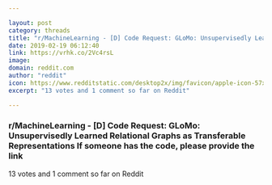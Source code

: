 ```yaml
---

layout: post
category: threads
title: "r/MachineLearning - [D] Code Request: GLoMo: Unsupervisedly Learned Relational Graphs as Transferable Representations If someone has the code, please provide the link"
date: 2019-02-19 06:12:40
link: https://vrhk.co/2Vc4rsL
image: 
domain: reddit.com
author: "reddit"
icon: https://www.redditstatic.com/desktop2x/img/favicon/apple-icon-57x57.png
excerpt: "13 votes and 1 comment so far on Reddit"

---
```


### r/MachineLearning - [D] Code Request: GLoMo: Unsupervisedly Learned Relational Graphs as Transferable Representations If someone has the code, please provide the link

13 votes and 1 comment so far on Reddit